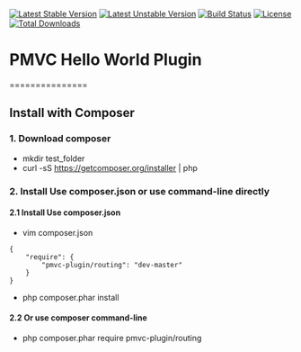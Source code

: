 [![Latest Stable Version](https://poser.pugx.org/pmvc-plugin/routing/v/stable)](https://packagist.org/packages/pmvc-plugin/routing) 
[![Latest Unstable Version](https://poser.pugx.org/pmvc-plugin/routing/v/unstable)](https://packagist.org/packages/pmvc-plugin/routing) 
[![Build Status](https://travis-ci.org/pmvc-plugin/routing.svg?branch=master)](https://travis-ci.org/pmvc-plugin/routing)
[![License](https://poser.pugx.org/pmvc-plugin/routing/license)](https://packagist.org/packages/pmvc-plugin/routing)
[![Total Downloads](https://poser.pugx.org/pmvc-plugin/routing/downloads)](https://packagist.org/packages/pmvc-plugin/routing) 

# PMVC Hello World Plugin 
===============

## Install with Composer
### 1. Download composer
   * mkdir test_folder
   * curl -sS https://getcomposer.org/installer | php

### 2. Install Use composer.json or use command-line directly
#### 2.1 Install Use composer.json
   * vim composer.json
```
{
    "require": {
        "pmvc-plugin/routing": "dev-master"
    }
}
```
   * php composer.phar install

#### 2.2 Or use composer command-line
   * php composer.phar require pmvc-plugin/routing


